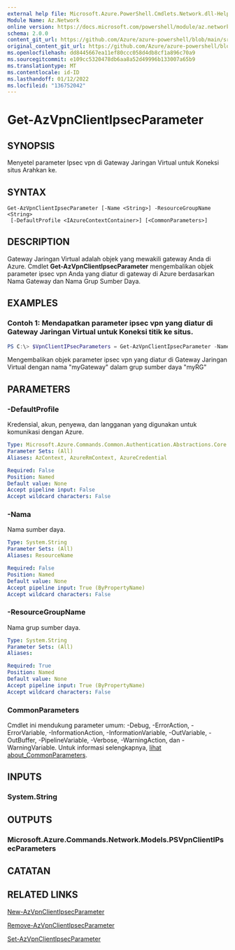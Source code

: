 ```yaml
---
external help file: Microsoft.Azure.PowerShell.Cmdlets.Network.dll-Help.xml
Module Name: Az.Network
online version: https://docs.microsoft.com/powershell/module/az.network/get-azvpnclientipsecparameter
schema: 2.0.0
content_git_url: https://github.com/Azure/azure-powershell/blob/main/src/Network/Network/help/Get-AzVpnClientIpsecParameter.md
original_content_git_url: https://github.com/Azure/azure-powershell/blob/main/src/Network/Network/help/Get-AzVpnClientIpsecParameter.md
ms.openlocfilehash: dd8445667ea11ef80ccc058d4db8cf1a896c70a9
ms.sourcegitcommit: e109cc5320478db6aa8a52d49996b133007a65b9
ms.translationtype: MT
ms.contentlocale: id-ID
ms.lasthandoff: 01/12/2022
ms.locfileid: "136752042"
---
```

# Get-AzVpnClientIpsecParameter

## SYNOPSIS
Menyetel parameter Ipsec vpn di Gateway Jaringan Virtual untuk Koneksi situs Arahkan ke.

## SYNTAX

```
Get-AzVpnClientIpsecParameter [-Name <String>] -ResourceGroupName <String>
 [-DefaultProfile <IAzureContextContainer>] [<CommonParameters>]
```

## DESCRIPTION
Gateway Jaringan Virtual adalah objek yang mewakili gateway Anda di Azure.
Cmdlet **Get-AzVpnClientIpsecParameter** mengembalikan objek parameter ipsec vpn Anda yang diatur di gateway di Azure berdasarkan Nama Gateway dan Nama Grup Sumber Daya.

## EXAMPLES

### Contoh 1: Mendapatkan parameter ipsec vpn yang diatur di Gateway Jaringan Virtual untuk Koneksi titik ke situs.
```powershell
PS C:\> $VpnClientIPsecParameters = Get-AzVpnClientIpsecParameter -Name myGateway -ResourceGroupName myRG
```

Mengembalikan objek parameter ipsec vpn yang diatur di Gateway Jaringan Virtual dengan nama "myGateway" dalam grup sumber daya "myRG"

## PARAMETERS

### -DefaultProfile
Kredensial, akun, penyewa, dan langganan yang digunakan untuk komunikasi dengan Azure.

```yaml
Type: Microsoft.Azure.Commands.Common.Authentication.Abstractions.Core.IAzureContextContainer
Parameter Sets: (All)
Aliases: AzContext, AzureRmContext, AzureCredential

Required: False
Position: Named
Default value: None
Accept pipeline input: False
Accept wildcard characters: False
```

### -Nama
Nama sumber daya.

```yaml
Type: System.String
Parameter Sets: (All)
Aliases: ResourceName

Required: False
Position: Named
Default value: None
Accept pipeline input: True (ByPropertyName)
Accept wildcard characters: False
```

### -ResourceGroupName
Nama grup sumber daya.

```yaml
Type: System.String
Parameter Sets: (All)
Aliases:

Required: True
Position: Named
Default value: None
Accept pipeline input: True (ByPropertyName)
Accept wildcard characters: False
```

### CommonParameters
Cmdlet ini mendukung parameter umum: -Debug, -ErrorAction, -ErrorVariable, -InformationAction, -InformationVariable, -OutVariable, -OutBuffer, -PipelineVariable, -Verbose, -WarningAction, dan -WarningVariable. Untuk informasi selengkapnya, [lihat about_CommonParameters](http://go.microsoft.com/fwlink/?LinkID=113216).

## INPUTS

### System.String

## OUTPUTS

### Microsoft.Azure.Commands.Network.Models.PSVpnClientIPsecParameters

## CATATAN

## RELATED LINKS

[New-AzVpnClientIpsecParameter](./New-AzVpnClientIpsecParameter.md)

[Remove-AzVpnClientIpsecParameter](./Remove-AzVpnClientIpsecParameter.md)

[Set-AzVpnClientIpsecParameter](./Set-AzVpnClientIpsecParameter.md)
